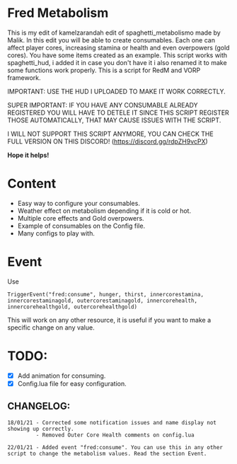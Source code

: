 # Fred Metabolism

 This is my edit of kamelzarandah edit of spaghetti_metabolismo made by Malik. In this edit you will be able to create consumables. Each one can affect player cores, increasing stamina or health and even overpowers (gold cores). You have some items created as an example. This script works with spaghetti_hud, i added it in case you don't have it i also renamed it to make some functions work properly. This is a script for RedM and VORP framework.

 IMPORTANT: USE THE HUD I UPLOADED TO MAKE IT WORK CORRECTLY.
 
 SUPER IMPORTANT: IF YOU HAVE ANY CONSUMABLE ALREADY REGISTERED YOU WILL HAVE TO DETELE IT SINCE THIS SCRIPT REGISTER THOSE AUTOMATICALLY, THAT MAY CAUSE ISSUES WITH THE SCRIPT.

 I WILL NOT SUPPORT THIS SCRIPT ANYMORE, YOU CAN CHECK THE FULL VERSION ON THIS DISCORD!
 (https://discord.gg/rdpZH9vcPX)

 **Hope it helps!**

# Content

- Easy way to configure your consumables.
- Weather effect on metabolism depending if it is cold or hot. 
- Multiple core effects and Gold overpowers.
- Example of consumables on the Config file.
- Many configs to play with.

# Event

Use 
```
TriggerEvent("fred:consume", hunger, thirst, innercorestamina, innercorestaminagold, outercorestaminagold, innercorehealth, innercorehealthgold, outercorehealthgold)
```
This will work on any other resource, it is useful if you want to make a specific change on any value.

# TODO: 

- [X] Add animation for consuming. 
- [X] Config.lua file for easy configuration.

## CHANGELOG:

```
18/01/21 - Corrected some notification issues and name display not showing up correctly.
         - Removed Outer Core Health comments on config.lua
```

```
22/01/21 - Added event "fred:consume". You can use this in any other script to change the metabolism values. Read the section Event.
```